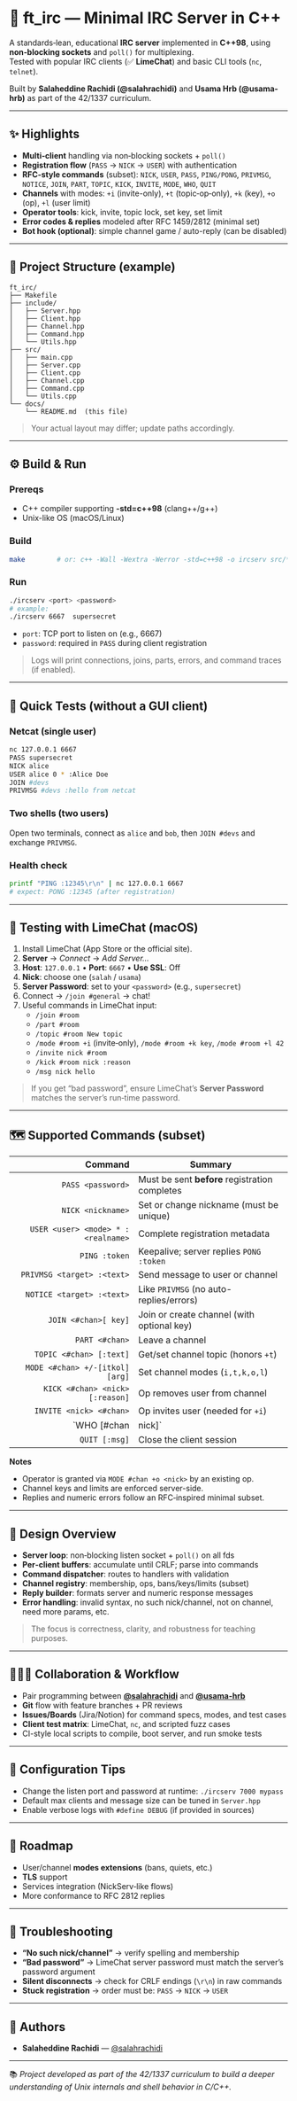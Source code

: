 
# 💬 ft_irc — Minimal IRC Server in C++

A standards‑lean, educational **IRC server** implemented in **C++98**, using **non‑blocking sockets** and `poll()` for multiplexing.  
Tested with popular IRC clients (✅ **LimeChat**) and basic CLI tools (`nc`, `telnet`).

Built by **Salaheddine Rachidi (@salahrachidi)** and **Usama Hrb (@usama-hrb)** as part of the 42/1337 curriculum.

---

## ✨ Highlights

- **Multi‑client** handling via non‑blocking sockets + `poll()`
- **Registration flow** (`PASS` → `NICK` → `USER`) with authentication
- **RFC‑style commands** (subset): `NICK`, `USER`, `PASS`, `PING/PONG`, `PRIVMSG`, `NOTICE`, `JOIN`, `PART`, `TOPIC`, `KICK`, `INVITE`, `MODE`, `WHO`, `QUIT`
- **Channels** with modes: `+i` (invite-only), `+t` (topic‑op‑only), `+k` (key), `+o` (op), `+l` (user limit)
- **Operator tools**: kick, invite, topic lock, set key, set limit
- **Error codes & replies** modeled after RFC 1459/2812 (minimal set)
- **Bot hook (optional)**: simple channel game / auto-reply (can be disabled)

---

## 🧱 Project Structure (example)

```
ft_irc/
├── Makefile
├── include/
│   ├── Server.hpp
│   ├── Client.hpp
│   ├── Channel.hpp
│   ├── Command.hpp
│   └── Utils.hpp
├── src/
│   ├── main.cpp
│   ├── Server.cpp
│   ├── Client.cpp
│   ├── Channel.cpp
│   ├── Command.cpp
│   └── Utils.cpp
└── docs/
    └── README.md  (this file)
```

> Your actual layout may differ; update paths accordingly.

---

## ⚙️ Build & Run

### Prereqs
- C++ compiler supporting **-std=c++98** (clang++/g++)
- Unix-like OS (macOS/Linux)

### Build
```bash
make        # or: c++ -Wall -Wextra -Werror -std=c++98 -o ircserv src/*.cpp
```

### Run
```bash
./ircserv <port> <password>
# example:
./ircserv 6667  supersecret
```
- `port`: TCP port to listen on (e.g., 6667)
- `password`: required in `PASS` during client registration

> Logs will print connections, joins, parts, errors, and command traces (if enabled).

---

## 🧪 Quick Tests (without a GUI client)

### Netcat (single user)
```bash
nc 127.0.0.1 6667
PASS supersecret
NICK alice
USER alice 0 * :Alice Doe
JOIN #devs
PRIVMSG #devs :hello from netcat
```

### Two shells (two users)
Open two terminals, connect as `alice` and `bob`, then `JOIN #devs` and exchange `PRIVMSG`.

### Health check
```bash
printf "PING :12345\r\n" | nc 127.0.0.1 6667
# expect: PONG :12345 (after registration)
```

---

## 🧪 Testing with LimeChat (macOS)

1. Install LimeChat (App Store or the official site).
2. **Server** → *Connect* → *Add Server...*
3. **Host**: `127.0.0.1` • **Port**: `6667` • **Use SSL**: Off
4. **Nick**: choose one (`salah` / `usama`)  
5. **Server Password**: set to your `<password>` (e.g., `supersecret`)
6. Connect → `/join #general` → chat!
7. Useful commands in LimeChat input:
   - `/join #room`
   - `/part #room`
   - `/topic #room New topic`
   - `/mode #room +i` (invite‑only), `/mode #room +k key`, `/mode #room +l 42`
   - `/invite nick #room`
   - `/kick #room nick :reason`
   - `/msg nick hello`

> If you get “bad password”, ensure LimeChat’s **Server Password** matches the server’s run‑time password.

---

## 🗺️ Supported Commands (subset)

| Command | Summary |
|--------:|---------|
| `PASS <password>` | Must be sent **before** registration completes |
| `NICK <nickname>` | Set or change nickname (must be unique) |
| `USER <user> <mode> * :<realname>` | Complete registration metadata |
| `PING :token` | Keepalive; server replies `PONG :token` |
| `PRIVMSG <target> :<text>` | Send message to user or channel |
| `NOTICE <target> :<text>` | Like `PRIVMSG` (no auto-replies/errors) |
| `JOIN <#chan>[ key]` | Join or create channel (with optional key) |
| `PART <#chan>` | Leave a channel |
| `TOPIC <#chan> [:text]` | Get/set channel topic (honors `+t`) |
| `MODE <#chan> +/-[itkol] [arg]` | Set channel modes (`i,t,k,o,l`) |
| `KICK <#chan> <nick> [:reason]` | Op removes user from channel |
| `INVITE <nick> <#chan>` | Op invites user (needed for `+i`) |
| `WHO [#chan|nick]` | List users / channel members |
| `QUIT [:msg]` | Close the client session |

**Notes**
- Operator is granted via `MODE #chan +o <nick>` by an existing op.
- Channel keys and limits are enforced server-side.
- Replies and numeric errors follow an RFC‑inspired minimal subset.

---

## 🧬 Design Overview

- **Server loop**: non‑blocking listen socket + `poll()` on all fds
- **Per‑client buffers**: accumulate until CRLF; parse into commands
- **Command dispatcher**: routes to handlers with validation
- **Channel registry**: membership, ops, bans/keys/limits (subset)
- **Reply builder**: formats server and numeric response messages
- **Error handling**: invalid syntax, no such nick/channel, not on channel, need more params, etc.

> The focus is correctness, clarity, and robustness for teaching purposes.

---

## 🧑‍🤝‍🧑 Collaboration & Workflow

- Pair programming between **[@salahrachidi](https://github.com/salahrachidi)** and **[@usama-hrb](https://github.com/usama-hrb)**
- **Git** flow with feature branches + PR reviews
- **Issues/Boards** (Jira/Notion) for command specs, modes, and test cases
- **Client test matrix**: LimeChat, `nc`, and scripted fuzz cases
- CI-style local scripts to compile, boot server, and run smoke tests

---

## 🔧 Configuration Tips

- Change the listen port and password at runtime: `./ircserv 7000 mypass`
- Default max clients and message size can be tuned in `Server.hpp`
- Enable verbose logs with `#define DEBUG` (if provided in sources)

---

## 🧭 Roadmap

- User/channel **modes extensions** (bans, quiets, etc.)
- **TLS** support
- Services integration (NickServ‑like flows)
- More conformance to RFC 2812 replies

---

## 🧪 Troubleshooting

- **“No such nick/channel”** → verify spelling and membership
- **“Bad password”** → LimeChat server password must match the server’s password argument
- **Silent disconnects** → check for CRLF endings (`\r\n`) in raw commands
- **Stuck registration** → order must be: `PASS` → `NICK` → `USER`

---

## 🙌 Authors

- **Salaheddine Rachidi** — [@salahrachidi](https://github.com/salahrachidi)  

---

📚 *Project developed as part of the 42/1337 curriculum to build a deeper understanding of Unix internals and shell behavior in C/C++.*
